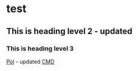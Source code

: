 # test
## This is heading level 2 - updated
### This is heading level 3

[Pol](./pol.md) - updated
[CMD](./cmd.sh)
